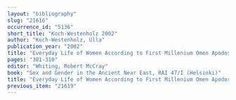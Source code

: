 ```yaml
---
layout: "bibliography"
slug: "21616"
occurrence_id: "5136"
short_title: "Koch-Westenholz 2002"
author: "Koch-Westenholz, Ulla"
publication_year: "2002"
title: "Everyday Life of Women According to First Millenium Omen Apodoses"
pages: "301-310"
editor: "Whiting, Robert McCray"
book: "Sex and Gender in the Ancient Near East, RAI 47/I (Helsinki)"
title: "Everyday Life of Women According to First Millenium Omen Apodoses"
previous_item: "21619"
---
```

